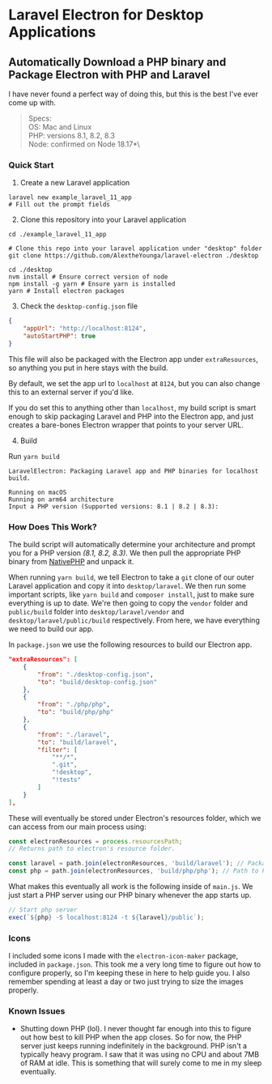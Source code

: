 # Laravel Electron for Desktop Applications
## Automatically Download a PHP binary and Package Electron with PHP and Laravel

I have never found a perfect way of doing this, but this is the best I've ever come up with. 

> Specs:\
> OS: Mac and Linux\
> PHP: versions 8.1, 8.2, 8.3\
> Node: confirmed on Node 18.17*\

### Quick Start
1. Create a new Laravel application
```shell
laravel new example_laravel_11_app
# Fill out the prompt fields
```

2. Clone this repository into your Laravel application
```shell
cd ./example_laravel_11_app

# Clone this repo into your laravel application under "desktop" folder
git clone https://github.com/AlextheYounga/laravel-electron ./desktop

cd ./desktop
nvm install # Ensure correct version of node
npm install -g yarn # Ensure yarn is installed
yarn # Install electron packages
```

3. Check the `desktop-config.json` file
```json
{
	"appUrl": "http://localhost:8124",
	"autoStartPHP": true
}
```

This file will also be packaged with the Electron app under `extraResources`, so anything you put in here stays with the build.

By default, we set the app url to `localhost` at `8124`, but you can also change this to an external server if you'd like. 

If you do set this to anything other than `localhost`, my build script is smart enough to skip packaging Laravel and PHP into the Electron app, and just creates a bare-bones Electron wrapper that points to your server URL. 

4. Build
   
Run `yarn build`

```shell
LaravelElectron: Packaging Laravel app and PHP binaries for localhost build.

Running on macOS
Running on arm64 architecture
Input a PHP version (Supported versions: 8.1 | 8.2 | 8.3):
```

### How Does This Work?
The build script will automatically determine your architecture and prompt you for a PHP version *(8.1, 8.2, 8.3)*. We then pull the appropriate PHP binary from [NativePHP](https://github.com/NativePHP/php-bin/) and unpack it. 

When running `yarn build`, we tell Electron to take a `git` clone of our outer Laravel application and copy it into `desktop/laravel`. We then run some important scripts, like `yarn build` and `composer install`, just to make sure everything is up to date. We're then going to copy the `vendor` folder and `public/build` folder into `desktop/laravel/vendor` and `desktop/laravel/public/build` respectively. From here, we have everything we need to build our app.

In `package.json` we use the following resources to build our Electron app. 
```json
"extraResources": [
	{
		"from": "./desktop-config.json",
		"to": "build/desktop-config.json"
	},
	{
		"from": "./php/php",
		"to": "build/php/php"
	},
	{
		"from": "./laravel",
		"to": "build/laravel",
		"filter": [
			"**/*",
			".git",
			"!desktop",
			"!tests"
		]
	}
],
```

These will eventually be stored under Electron's resources folder, which we can access from our main process using:
```js
const electronResources = process.resourcesPath;
// Returns path to electron's resource folder.

const laravel = path.join(electronResources, 'build/laravel'); // Packaged laravel app folder
const php = path.join(electronResources, 'build/php/php'); // Path to PHP binary
```

What makes this eventually all work is the following inside of `main.js`. We just start a PHP server using our PHP binary whenever the app starts up.

```js
// Start php server
exec(`${php} -S localhost:8124 -t ${laravel}/public`);
```

### Icons
I included some icons I made with the `electron-icon-maker` package, included in `package.json`. This took me a very long time to figure out how to configure properly, so I'm keeping these in here to help guide you. I also remember spending at least a day or two just trying to size the images properly. 

### Known Issues

- Shutting down PHP (lol). I never thought far enough into this to figure out how best to kill PHP when the app closes. So for now, the PHP server just keeps running indefinitely in the background. PHP isn't a typically heavy program. I saw that it was using no CPU and about 7MB of RAM at idle. This is something that will surely come to me in my sleep eventually. 

